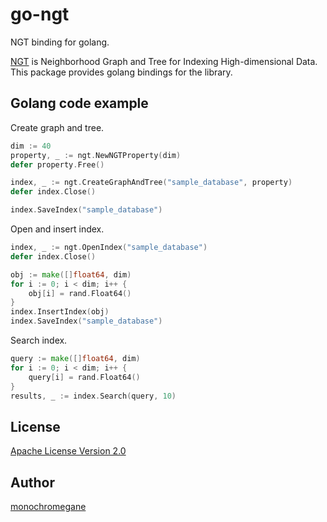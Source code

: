 # go-ngt

NGT binding for golang.

[NGT](https://github.com/yahoojapan/NGT) is Neighborhood Graph and Tree for Indexing High-dimensional Data. This package provides golang bindings for the library.

## Golang code example

Create graph and tree.

```go
dim := 40
property, _ := ngt.NewNGTProperty(dim)
defer property.Free()

index, _ := ngt.CreateGraphAndTree("sample_database", property)
defer index.Close()

index.SaveIndex("sample_database")
```

Open and insert index.

```go
index, _ := ngt.OpenIndex("sample_database")
defer index.Close()

obj := make([]float64, dim)
for i := 0; i < dim; i++ {
	obj[i] = rand.Float64()
}
index.InsertIndex(obj)
index.SaveIndex("sample_database")
```

Search index.

```go
query := make([]float64, dim)
for i := 0; i < dim; i++ {
	query[i] = rand.Float64()
}
results, _ := index.Search(query, 10)
```

## License

[Apache License Version 2.0](https://github.com/monochromegane/go-ngt/blob/master/LICENSE)

## Author

[monochromegane](https://github.com/monochromegane)
